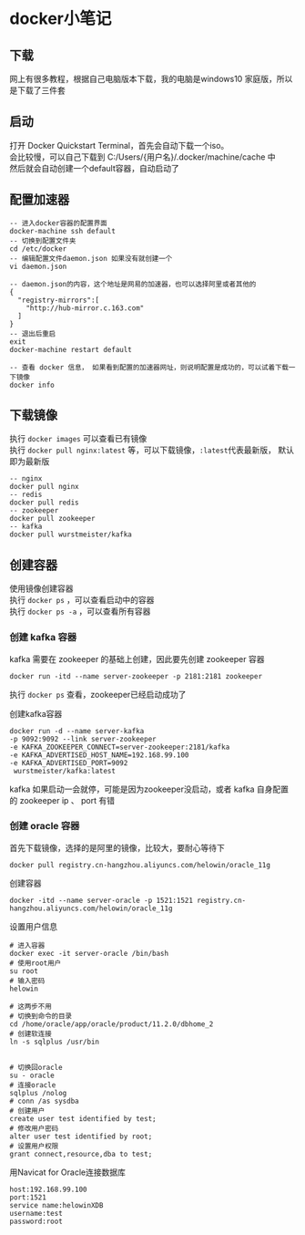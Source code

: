 # docker小笔记
## 下载
网上有很多教程，根据自己电脑版本下载，我的电脑是windows10 家庭版，所以是下载了三件套

## 启动
打开 Docker Quickstart Terminal，首先会自动下载一个iso。  
会比较慢，可以自己下载到 C:/Users/{用户名}/.docker/machine/cache 中  
然后就会自动创建一个default容器，自动启动了

## 配置加速器
    -- 进入docker容器的配置界面
    docker-machine ssh default
    -- 切换到配置文件夹
    cd /etc/docker
    -- 编辑配置文件daemon.json 如果没有就创建一个
    vi daemon.json
    
    -- daemon.json的内容，这个地址是网易的加速器，也可以选择阿里或者其他的
    {
      "registry-mirrors":[
        "http://hub-mirror.c.163.com"
      ]
    }
    -- 退出后重启
    exit
    docker-machine restart default
    
    -- 查看 docker 信息， 如果看到配置的加速器网址，则说明配置是成功的，可以试着下载一下镜像
    docker info

## 下载镜像
执行 `docker images` 可以查看已有镜像  
执行 `docker pull nginx:latest` 等，可以下载镜像，`:latest`代表最新版， 默认即为最新版

    -- nginx
    docker pull nginx
    -- redis
    docker pull redis
    -- zookeeper
    docker pull zookeeper
    -- kafka
    docker pull wurstmeister/kafka

## 创建容器
使用镜像创建容器  
执行 `docker ps` ，可以查看启动中的容器  
执行 `docker ps -a` ，可以查看所有容器

### 创建 kafka 容器
kafka 需要在 zookeeper 的基础上创建，因此要先创建 zookeeper 容器

    docker run -itd --name server-zookeeper -p 2181:2181 zookeeper

执行 `docker ps` 查看，zookeeper已经启动成功了

创建kafka容器

    docker run -d --name server-kafka 
    -p 9092:9092 --link server-zookeeper 
    -e KAFKA_ZOOKEEPER_CONNECT=server-zookeeper:2181/kafka
    -e KAFKA_ADVERTISED_HOST_NAME=192.168.99.100
    -e KAFKA_ADVERTISED_PORT=9092
     wurstmeister/kafka:latest

kafka 如果启动一会就停，可能是因为zookeeper没启动，或者 kafka 自身配置的 zookeeper ip 、 port 有错

### 创建 oracle 容器
首先下载镜像，选择的是阿里的镜像，比较大，要耐心等待下

```
docker pull registry.cn-hangzhou.aliyuncs.com/helowin/oracle_11g
```

创建容器
```
docker -itd --name server-oracle -p 1521:1521 registry.cn-hangzhou.aliyuncs.com/helowin/oracle_11g
```

设置用户信息
```
# 进入容器
docker exec -it server-oracle /bin/bash
# 使用root用户
su root
# 输入密码
helowin

# 这两步不用
# 切换到命令的目录
cd /home/oracle/app/oracle/product/11.2.0/dbhome_2
# 创建软连接
ln -s sqlplus /usr/bin


# 切换回oracle
su - oracle
# 连接oracle
sqlplus /nolog
# conn /as sysdba
# 创建用户
create user test identified by test;
# 修改用户密码
alter user test identified by root;
# 设置用户权限
grant connect,resource,dba to test;
```
用Navicat for Oracle连接数据库
```
host:192.168.99.100
port:1521
service name:helowinXDB
username:test
password:root
```

